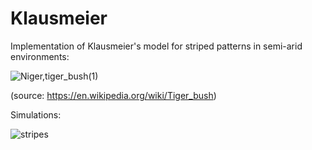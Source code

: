 # Klausmeier
Implementation of Klausmeier's model for striped patterns in semi-arid environments:

![Niger,_tiger_bush_(1)](https://user-images.githubusercontent.com/17238972/220868145-2cdbefe3-2ad5-41de-b8f0-8920ae6d4afc.jpg)

(source: https://en.wikipedia.org/wiki/Tiger_bush)

Simulations:

![stripes](https://user-images.githubusercontent.com/17238972/220868730-20453721-6e58-4ad8-8463-f8c62ad31034.png)
